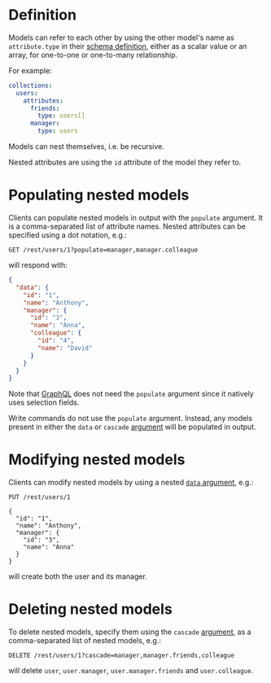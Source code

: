 # Definition

Models can refer to each other by using the other model's name as
`attribute.type` in their [schema definition](schema.md), either as a scalar
value or an array, for one-to-one or one-to-many relationship.

For example:

```yml
collections:
  users:
    attributes:
      friends:
        type: users[]
      manager:
        type: users
```

Models can nest themselves, i.e. be recursive.

Nested attributes are using the `id` attribute of the model they refer to.

# Populating nested models

Clients can populate nested models in output with the `populate` argument.
It is a comma-separated list of attribute names. Nested attributes can be
specified using a dot notation, e.g.:

```HTTP
GET /rest/users/1?populate=manager,manager.colleague
```

will respond with:

```json
{
  "data": {
    "id": "1",
    "name": "Anthony",
    "manager": {
      "id": "3",
      "name": "Anna",
      "colleague": {
        "id": "4",
        "name": "David"
      }
    }
  }
}
```

Note that [GraphQL](graphql.md#selection-and-population) does not need the
`populate` argument since it natively uses selection fields.

Write commands do not use the `populate` argument. Instead, any models present
in either the `data` or `cascade` [argument](rpc.md#rpc) will be populated in
output.

# Modifying nested models

Clients can modify nested models by using a nested [`data` argument](crud.md), e.g.:

```HTTP
PUT /rest/users/1

{
  "id": "1",
  "name": "Anthony",
  "manager": {
    "id": "3",
    "name": "Anna"
  }
}
```

will create both the user and its manager.

# Deleting nested models

To delete nested models, specify them using the `cascade`
[argument](rpc.md#rpc), as a comma-separated list of nested models, e.g.:

```HTTP
DELETE /rest/users/1?cascade=manager,manager.friends,colleague
```

will delete `user`, `user.manager`, `user.manager.friends` and `user.colleague`.
